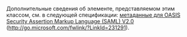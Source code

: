 Дополнительные сведения об элементе, представляемом этим классом, см. в следующей спецификации: [метаданные для OASIS Security Assertion Markup Language (SAML) V2.0](http://go.microsoft.com/fwlink/?LinkId=231291) (http://go.microsoft.com/fwlink/?LinkId=231291).